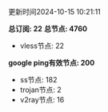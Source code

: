 更新时间2024-10-15 10:21:11

**总订阅: 22**
**总节点: 4760**
- vless节点: 22

**google ping有效节点: 200**
- ss节点: 182
- trojan节点: 2
- v2ray节点: 16

